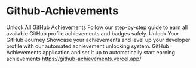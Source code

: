 # Github-Achievements

Unlock All GitHub Achievements
Follow our step-by-step guide to earn all available GitHub profile achievements and badges safely.
Unlock Your GitHub Journey
Showcase your achievements and level up your developer profile with our automated achievement unlocking system.
GitHub Achievements application and set it up to automatically start earning achievements
https://github-achievements.vercel.app/
